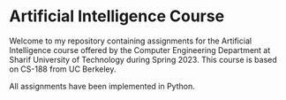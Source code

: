 # Artificial Intelligence Course
Welcome to my repository containing assignments for the Artificial Intelligence course offered by the Computer Engineering Department at Sharif University of Technology during Spring 2023. This course is based on CS-188 from UC Berkeley.

All assignments have been implemented in Python.
